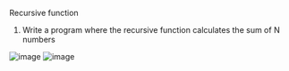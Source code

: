 Recursive function

1) Write a program where the recursive function calculates the sum of N numbers

![image](https://github.com/Sharath15eUR/NAREESHUD/assets/93960137/de574039-0f94-4f57-b032-0c454a75046e)
![image](https://github.com/Sharath15eUR/NAREESHUD/assets/93960137/01b68507-0357-45ec-aefe-083cbc81cab2)


   
